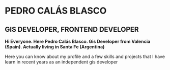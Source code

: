 # PEDRO CALÁS BLASCO
## GIS DEVELOPER, FRONTEND DEVELOPER

**Hi Everyone. Here Pedro Calás Blasco. Gis Developer from Valencia (Spain). Actually living in Santa Fe (Argentina)**

Here you can know about my profile and a few skills and projects that I have learn in recent years as an independent gis developer
